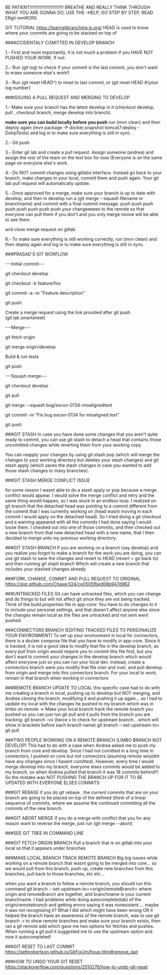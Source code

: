 BE PATIENT!!!!!!!!!!!!!!!!!!!!!!!!!!!
BREATHE AND REALLY THINK THROUGH WHAT YOU ARE GONNA DO, USE THE -HELP, GO STEP BY STEP, READ ERgit remRORS

GIT TUTORIAL
https://learngitbranching.js.org/
HEAD is used to know where your commits are going to be stacked on top of

###ACCIDENTALY COMITTED IN DEVELOP BRANCH

1.- First and most importantly, it is not much a problem if you HAVE NOT PUSHED YOUR WORK. If not:

2.- Run (git log) to check if your commit is the last commit, you don't want to erase someone else's work!!

3.- Run (git reset HEAD^) to reset to last commit, or (git reset HEAD #{your log number}


###ISSUING A PULL REQUEST AND MERGING TO DEVELOP

1.- Make sure your branch has the latest develop in it (checkout develop, pull , checkout branch, merge develop into branch).

****make sure you can build locally before you push**** run (mvn clean) and then deploy again (mvn package -P docker,snapshot tomcat7:deploy -DskipTests)  and log in to make sure everything is still in sync.

2.- Git push

3.- Enter git lab and create a pull request. Assign someone (andrea) and assign the rest of the team on the text box for now (Everyone is on the same page on everyone else's work.

4.- Do NOT commit changes using gitlabs interface. Instead go back to your branch, make changes in your local, commit them and push again. Your git lab pull request will automatically update.

5.- Once approved for a merge, make sure your branch is up to date with develop, and then in develop run a (git merge --squash filename or branchname) and commit with a final commit message.
push push push push push push push push your changeeeees to the remote so that everyone can pull them if you don't and you only merge noone will be able to see them. 

and close merge request on gitlab

6.- To make sure everything is still working correctly, run (mvn clean) and then deploy again and log in to make sure everything is still in sync.


###PRASAD'S GIT WORFLOW

---Initial commit---

git checkout develop

git checkout -b feature/foo

git commit -a -m "Feature description"

git push

Create a merge request using the link provided after git push (git.lab.smartsheet)

---Merge---

git fetch origin

git merge origin/develop

Build & run tests

git push

---Squash merge---

git checkout develop

git pull

git merge --squash bug/excon-0134-misalignedtext

git commit -m "Fix bug excon-0134 for misaligned text"

git push

###GIT STASH
In case you have done some changes that you aren't quite ready to commit, you can use git stash to detach a head that contains those uncomitted changes while reverting them from your working copy.

You can reapply your changes by using git stash pop (which will merge the changes to your working directory but deletes your stash changes) and git stash apply (which saves the stash changes in case you wanted to add those stash changes to many branches).

###GIT STASH MERGE CONFLICT ISSUE

for some reason I wasnt able to do a stash apply or pop because a merge conflict would appear. I would solve the merge conflict and retry and the same thing would happen, so I was stuck in an endless loop. I realized on git branch that the detached head was pointing to a commit different from the commit that I was currently working on (head wasnt moving in each commit I would apply on the detached head).  So I tried doing a git checkout and a warning appeared with all the commits I had done saying I would loose them. I checked out into one of those commits, and then checked out a new branch from that new detached head with a new name, that I then decided to merge unto my previous working directory.

###GIT STASH BRANCH <BRANCHNAME>
If you are working on a branch (say develop) and you realize you forgot to make a branch for the work you are doing, you can use git stash to save the changes and revert to HEAD (revert = go back to) and then running git stash branch <branchname> Which will create a new branch that includes your stashed changes already


###FORK, CHANGE, COMMIT AND PULL REQUEST TO ORIGINAL
https://gist.github.com/Chaser324/ce0505fbed06b947d962 


###UNTRACKED FILES
Git can have untracked files, which you can change and do things to but will not affect git since they are not being tracked. Think of the build.properties file in app-core: You have to do changes to it to include your personal settings, and that doesn't affect anyone else since the changes remain local as the files are untracked and not sent went pushed.

###CONNECTORS BRANCH (EDITING TRACKED FILES TO PERSONALIZE YOUR ENVIRONMENT)
To set up your environment in local for connectors, there is a docker compose file that you have to modify in app-core. Since it is tracked, it is not a good idea to modify that file in the develop branch, as every pull from origin would require you to commit this file first, but you don't want to commit your changes in the develop branch which would affect everyone just so you can run your local dev. Instead, create a connectors branch were you modify that file over and over, and pull develop from origin and merge into this connectors branch. For your local to work, remain in that branch when working in connectors

###REMOTE BRANCH UPDATE TO LOCAL 
this specific case had to do with me creating a branch in local, pushing up to develop but NOT merging, and Andrea cloning the branch, modifying it and pushing it up again... so I had to update my local with the changes he pushed to my branch which was in limbo on remote -> Make your local branch track the remote branch you pushed so you can just run git pull and it pulls from the branch you are tracking:
git branch -vv (twice v to check for upstream branch... which will show in brackets before each branch name)
git branch --set-upstream-to=<origin> <remoteBranch>
git pull

###TWO PEOPLE WORKING ON A REMOTE BRANCH (LIMBO BRANCH NOT DEVELOP)
This had to do with a case when Andrea asked me to push my branch from core and develop. Since I had not comitted in a long time in connectors, I pushed on core but not connectors (asuming remote wouldnt have any changes since I havent comitted). However, every time I would merge develop into my branch, everyone elses commits would be added to my branch, so when Andrea pulled that branch it was 18 commits behind!!! So the mistake was NOT PUSHING THE BRANCH UP FOR IT TO BE UPDATED WITH EVERYONE ELSES COMMITS


###GIT REBASE
if you do git rebase <branch>, the current commits that are on your branch are going to be placed on top of the defined <branch> (think of a linear sequence of commits, where we assume the <branch> continued commiting all the commits of the new branch.

###GIT ABORT MERGE
If you do a merge with conflict that you for any reason want to reverse the merge, just run (git merge --abort)

###SEE GIT TREE IN COMMAND LINE

###GIT FETCH ORIGIN BRANCH
Pull a branch that is on gitlab into your local so that it appears under branches

###MAKE LOCAL BRANCH TRACK REMOTE BRANCH
Big big issues while working on a remote branch that wasnt going to be merged into core... so we would pull from this branch, push up, create new branches from this branches, pull back to those branches, etc etc...

when you want a branch to follow a remote branch, you should run this command  git branch --set-upstream-to=<origin/remoteBranch> <branchname> where origin and remoteBranch are together, and branchname is your current branchname. I had problems while doing autocomplete(tab) of the origin/remotebranch and getting errors saying it was nonexistent.... maybe it was not recognizing it? What I did which might have been wrong OR it helped the branch have an awareness of the remote branch, was to use git branch -r to show remote branches and make sure your branch exists, then ran a git remote add <branchname> <urlOfRemoteBranch> which gave me two options for fetches and pushes. When running a git pull it suggested me to use the upstream option and now it autocompleted!

###GIT RESET TO LAST COMMIT
https://sethrobertson.github.io/GitFixUm/fixup.html#remove_last 


###HOW TO UNDO YOUR GIT RESET
https://stackoverflow.com/questions/2510276/how-to-undo-git-reset 